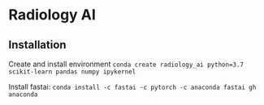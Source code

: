 # Radiology AI

## Installation
Create and install environment
`conda create radiology_ai python=3.7 scikit-learn pandas numpy ipykernel`

Install fastai:
`conda install -c fastai -c pytorch -c anaconda fastai gh anaconda`